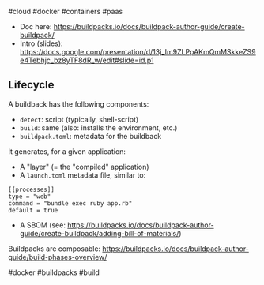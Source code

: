 #cloud #docker #containers #paas 

- Doc here: https://buildpacks.io/docs/buildpack-author-guide/create-buildpack/
- Intro (slides): https://docs.google.com/presentation/d/13j_Im9ZLPpAKmQmMSkkeZS9e4Tebhjc_bz8yTF8dR_w/edit#slide=id.p1

## Lifecycle

A buildback has the following components:

- `detect`: script (typically, shell-script)
- `build`: same (also: installs the environment, etc.)
- `buildpack.toml`: metadata for the buildback

It generates, for a given application:

- A "layer" (= the "compiled" application)
- A `launch.toml` metadata file, similar to:

```
[[processes]]
type = "web"
command = "bundle exec ruby app.rb"
default = true
```
- A SBOM (see: https://buildpacks.io/docs/buildpack-author-guide/create-buildpack/adding-bill-of-materials/)

Buildpacks are composable: https://buildpacks.io/docs/buildpack-author-guide/build-phases-overview/

<!-- Keywords -->
#docker #buildpacks #build
<!-- /Keywords -->
